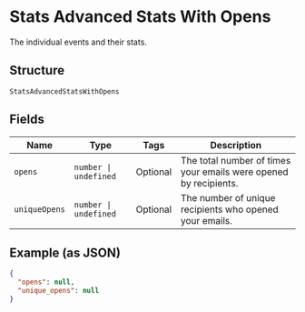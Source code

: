 
# Stats Advanced Stats With Opens

The individual events and their stats.

## Structure

`StatsAdvancedStatsWithOpens`

## Fields

| Name | Type | Tags | Description |
|  --- | --- | --- | --- |
| `opens` | `number \| undefined` | Optional | The total number of times your emails were opened by recipients. |
| `uniqueOpens` | `number \| undefined` | Optional | The number of unique recipients who opened your emails. |

## Example (as JSON)

```json
{
  "opens": null,
  "unique_opens": null
}
```

